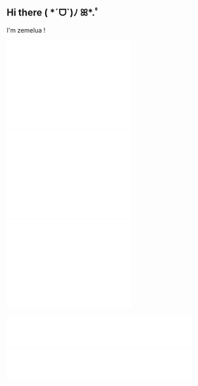 ## Hi there ( \*ˊᗜˋ)ﾉ ꕤ\*.ﾟ

I'm zemelua !

<p>
<img src="assets/card-react.svg" width="282px"><img src="assets/card-accessibility.svg" width="282px"><img src="assets/card-jtanka.svg" width="282px">
</p>

<p>
<img src="assets/mini-card-mc-modding.svg" width="211px" /><img src="assets/mini-card-hakutium.svg" width="211px" /><img src="assets/mini-card-nicomado.svg" width="211px" /><img src="assets/mini-card-sunihive.svg" width="211px" />
</p>

<!--
**zemelua/zemelua** is a ✨ _special_ ✨ repository because its `README.md` (this file) appears on your GitHub profile.

Here are some ideas to get you started:

- 🔭 I’m currently working on ...
- 🌱 I’m currently learning ...
- 👯 I’m looking to collaborate on ...
- 🤔 I’m looking for help with ...
- 💬 Ask me about ...
- 📫 How to reach me: ...
- 😄 Pronouns: ...
- ⚡ Fun fact: ...
-->
